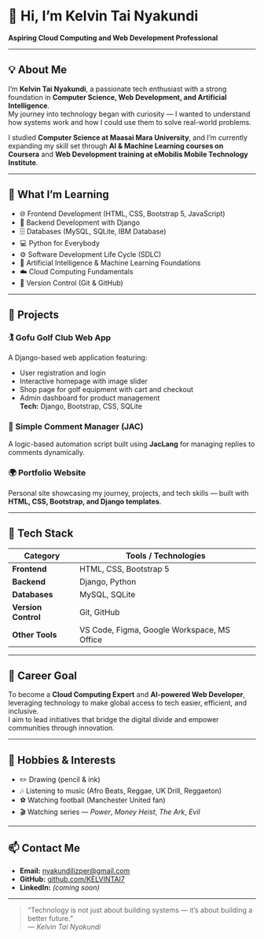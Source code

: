 # 👋 Hi, I’m Kelvin Tai Nyakundi

**Aspiring Cloud Computing and Web Development Professional**

---

## 💡 About Me

I’m **Kelvin Tai Nyakundi**, a passionate tech enthusiast with a strong foundation in **Computer Science, Web Development, and Artificial Intelligence**.  
My journey into technology began with curiosity — I wanted to understand how systems work and how I could use them to solve real-world problems.  

I studied **Computer Science at Maasai Mara University**, and I’m currently expanding my skill set through **AI & Machine Learning courses on Coursera** and **Web Development training at eMobilis Mobile Technology Institute**.

---

## 🧠 What I’m Learning

- 🌐 Frontend Development (HTML, CSS, Bootstrap 5, JavaScript)
- 🧩 Backend Development with Django
- 🗄️ Databases (MySQL, SQLite, IBM Database)
- 💻 Python for Everybody
- ⚙️ Software Development Life Cycle (SDLC)
- 🧠 Artificial Intelligence & Machine Learning Foundations
- ☁️ Cloud Computing Fundamentals
- 🔧 Version Control (Git & GitHub)

---

## 🚀 Projects

### 🏌️ Gofu Golf Club Web App
A Django-based web application featuring:
- User registration and login
- Interactive homepage with image slider
- Shop page for golf equipment with cart and checkout
- Admin dashboard for product management  
**Tech:** Django, Bootstrap, CSS, SQLite

### 💬 Simple Comment Manager (JAC)
A logic-based automation script built using **JacLang** for managing replies to comments dynamically.

### 🌍 Portfolio Website
Personal site showcasing my journey, projects, and tech skills — built with **HTML, CSS, Bootstrap, and Django templates**.

---

## 🧰 Tech Stack

| Category | Tools / Technologies |
|-----------|----------------------|
| **Frontend** | HTML, CSS, Bootstrap 5 |
| **Backend** | Django, Python |
| **Databases** | MySQL, SQLite |
| **Version Control** | Git, GitHub |
| **Other Tools** | VS Code, Figma, Google Workspace, MS Office |

---

## 🎯 Career Goal

To become a **Cloud Computing Expert** and **AI-powered Web Developer**, leveraging technology to make global access to tech easier, efficient, and inclusive.  
I aim to lead initiatives that bridge the digital divide and empower communities through innovation.

---

## 🎨 Hobbies & Interests

- ✏️ Drawing (pencil & ink)
- 🎶 Listening to music (Afro Beats, Reggae, UK Drill, Reggaeton)
- ⚽ Watching football (Manchester United fan)
- 🎬 Watching series — *Power*, *Money Heist*, *The Ark*, *Evil*

---

## 📫 Contact Me

- **Email:** [nyakundilizper@gmail.com](mailto:nyakundilizper@gmail.com)  
- **GitHub:** [github.com/KELVINTAI7](https://github.com/KELVINTAI7)  
- **LinkedIn:** *(coming soon)*  

---

> “Technology is not just about building systems — it’s about building a better future.”  
> — *Kelvin Tai Nyakundi*

